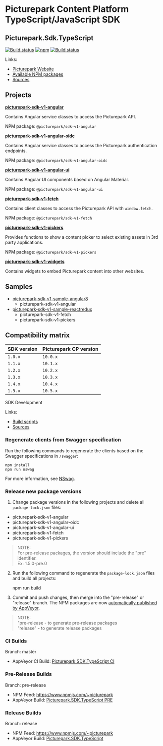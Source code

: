 # Picturepark Content Platform TypeScript/JavaScript SDK
## Picturepark.Sdk.TypeScript

[![Build status](https://img.shields.io/appveyor/ci/Picturepark/picturepark-sdk-typescript.svg?label=build)](https://ci.appveyor.com/project/Picturepark/picturepark-sdk-typescript)
[![npm](https://img.shields.io/npm/v/@picturepark/sdk-v1-angular.svg)](https://www.npmjs.com/~picturepark)
[![Build status](https://img.shields.io/appveyor/ci/Picturepark/picturepark-sdk-typescript-hgo7c.svg?label=CI+build)](https://ci.appveyor.com/project/Picturepark/picturepark-sdk-typescript-hgo7c)

Links:

- [Picturepark Website](https://picturepark.com/)
- [Available NPM packages](https://www.npmjs.com/~picturepark)
- [Sources](src/)

## Projects

**[picturepark-sdk-v1-angular](docs/picturepark-sdk-v1-angular/README.md)** 

Contains Angular service classes to access the Picturepark API.

NPM package: `@picturepark/sdk-v1-angular`

**[picturepark-sdk-v1-angular-oidc](docs/picturepark-sdk-v1-angular/README.md)** 

Contains Angular service classes to access the Picturepark authentication endpoints.

NPM package: `@picturepark/sdk-v1-angular-oidc`

**[picturepark-sdk-v1-angular-ui](docs/picturepark-sdk-v1-angular/README.md)** 

Contains Angular UI components based on Angular Material.

NPM package: `@picturepark/sdk-v1-angular-ui`

**[picturepark-sdk-v1-fetch](docs/picturepark-sdk-v1-fetch/README.md)**

Contains client classes to access the Picturepark API with `window.fetch`. 

NPM package: `@picturepark/sdk-v1-fetch`

**[picturepark-sdk-v1-pickers](docs/picturepark-sdk-v1-pickers/README.md)**

Provides functions to show a content picker to select existing assets in 3rd party applications.

NPM package: `@picturepark/sdk-v1-pickers`

**[picturepark-sdk-v1-widgets](docs/picturepark-sdk-v1-widgets/README.md)**

Contains widgets to embed Picturepark content into other websites.

## Samples

- [picturepark-sdk-v1-sample-angular8](https://github.com/Picturepark/Picturepark.SDK.TypeScript/tree/master/samples/picturepark-sdk-v1-sample-angular8)
    - picturepark-sdk-v1-angular
- [picturepark-sdk-v1-sample-reactredux](https://github.com/Picturepark/Picturepark.SDK.TypeScript/tree/master/samples/picturepark-sdk-v1-sample-reactredux)
    - picturepark-sdk-v1-fetch
    - picturepark-sdk-v1-pickers

## Compatibility matrix

| SDK version | Picturepark CP version |
| ----------- | ---------------------- |
| `1.0.x`     | `10.0.x`               |
| `1.1.x`     | `10.1.x`               |
| `1.2.x`     | `10.2.x`               |
| `1.3.x`     | `10.3.x`               |
| `1.4.x`     | `10.4.x`               |
| `1.5.x`     | `10.5.x`               |
	
SDK Development

Links: 

- [Build scripts](SCRIPTS.md)
- [Sources](src/)

### Regenerate clients from Swagger specification

Run the following commands to regenerate the clients based on the Swagger specifications in `/swagger`: 

    npm install
  	npm run nswag

For more information, see [NSwag](http://nswag.org).

### Release new package versions

1. Change package versions in the following projects and delete all `package-lock.json` files: 

- picturepark-sdk-v1-angular
- picturepark-sdk-v1-angular-oidc
- picturepark-sdk-v1-angular-ui
- picturepark-sdk-v1-fetch
- picturepark-sdk-v1-pickers

> NOTE:   
For pre-release packages, the version should include the "pre" identifier.  
Ex: 1.5.0-pre.0

2. Run the following command to regenerate the `package-lock.json` files and build all projects:

    npm run build

3. Commit and push changes, then merge into the "pre-release" or "release" branch. The NPM packages are now [automatically published by AppVeyor](https://ci.appveyor.com/project/Picturepark/picturepark-sdk-typescript).

> NOTE:  
"pre-release - to generate pre-release packages  
"release" - to generate release packages

### CI Builds

Branch: master

- AppVeyor CI Build: [Picturepark.SDK.TypeScript CI](https://ci.appveyor.com/project/Picturepark/picturepark-sdk-typescript-hgo7c)

### Pre-Release Builds

Branch: pre-release

- NPM Feed: https://www.npmjs.com/~picturepark
- AppVeyor Build: [Picturepark.SDK.TypeScript PRE](https://ci.appveyor.com/project/Picturepark/picturepark-sdk-typescript-pre)

### Release Builds

Branch: release

- NPM Feed: https://www.npmjs.com/~picturepark
- AppVeyor Build: [Picturepark.SDK.TypeScript](https://ci.appveyor.com/project/Picturepark/picturepark-sdk-typescript)
